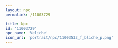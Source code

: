 ```yaml
---
layout: npc
permalink: /11003729

title: Npc
id: '11003729'
npc_name: 'Veliche'
icon_url: 'portrait/npc/11003533_f_bliche_p.png'
---
```

